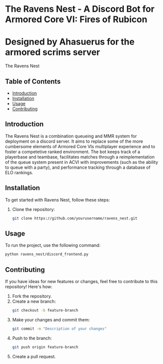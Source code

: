 # The Ravens Nest - A Discord Bot for Armored Core VI: Fires of Rubicon
# Designed by Ahasuerus for the armored scrims server

The Ravens Nest 

## Table of Contents

- [Introduction](#introduction)
- [Installation](#installation)
- [Usage](#usage)
- [Contributing](#contributing)

## Introduction

The Ravens Nest is a combination queueing and MMR system for deployment on a discord server. It aims to replace
some of the more cumbersome elements of Armored Core VIs multiplayer experience and to foster a competetive 
ranked environment. The bot keeps track of a playerbase and teambase, facilitates matches through a reimplementation
of the queue system present in ACVI with improvements (such as the ability to queue with a party), and performance
tracking through a database of ELO rankings.

## Installation

To get started with Ravens Nest, follow these steps:

1. Clone the repository:
    ```sh
    git clone https://github.com/yourusername/ravens_nest.git
    ```

## Usage

To run the project, use the following command:
```sh
python ravens_nest/discord_frontend.py
```

## Contributing

If you have ideas for new features or changes, feel free to contribute to this repository! Here's how:

1. Fork the repository.
2. Create a new branch:
    ```sh
    git checkout -b feature-branch
    ```
3. Make your changes and commit them:
    ```sh
    git commit -m "Description of your changes"
    ```
4. Push to the branch:
    ```sh
    git push origin feature-branch
    ```
5. Create a pull request.


